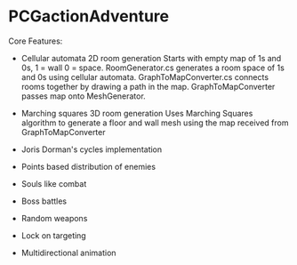 # PCGactionAdventure

Core Features:
- Cellular automata 2D room generation
Starts with empty map of 1s and 0s, 1 = wall 0 = space. RoomGenerator.cs generates a room space of 1s and 0s using cellular automata. GraphToMapConverter.cs connects rooms together by drawing a path in the map. GraphToMapConverter passes map onto MeshGenerator.

- Marching squares 3D room generation
Uses Marching Squares algorithm to generate a floor and wall mesh using the map received from GraphToMapConverter

- Joris Dorman's cycles implementation
- Points based distribution of enemies
- Souls like combat
- Boss battles
- Random weapons
- Lock on targeting
- Multidirectional animation
